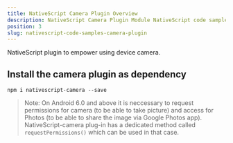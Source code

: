 ```yaml
---
title: NativeScript Camera Plugin Overview
description: NativeScript Camera Plugin Module NativeScript code samples
position: 3
slug: nativescript-code-samples-camera-plugin
---
```

NativeScript plugin to empower using device camera.

## Install the camera plugin as dependency

`npm i nativescript-camera --save`  

> Note: On Android 6.0 and above it is neccessary to request permissions for camera (to be able to take picture) and access for Photos (to be able to share the image via Google Photos app).
NativeScript-camera plug-in has a dedicated method called `requestPermissions()` which can be used in that case.